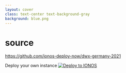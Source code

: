 ```yaml
---
layout: cover
class: text-center text-background-gray
background: blue.png
---
```


# source

<a href="https://github.com/ionos-deploy-now/dwx-germany-2021" target="_blank">https://github.com/ionos-deploy-now/dwx-germany-2021</a>
<div class="flex flex-col items-center">
  <span>Deploy your own instance</span>
  <a class="pt-4 no-underline" href="https://ionos.space/setup?repo=https://github.com/ionos-deploy-now/dwx-germany-2021" target="_blank">
    <img alt="Deploy to IONOS" src="https://images.ionos.space/deploy-now-icons/deploy-to-ionos-btn.svg"/>
  </a>
  <QCode class="mt-4" value="https://ionos.space/setup?repo=https://github.com/ionos-deploy-now/dwx-germany-2021" />
</div>


<Footer class="text-background-gray"
  title="IONOS SE"
  :social="[
    { type: 'gh', username: 'ionos-deploy-now' }
  ]"
/>
